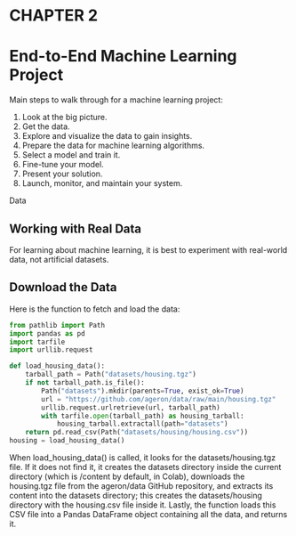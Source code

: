 # CHAPTER 2

# End-to-End Machine Learning Project

Main steps to walk through for a machine learning project:

1. Look at the big picture.
2. Get the data.
3. Explore and visualize the data to gain insights.
4. Prepare the data for machine learning algorithms.
5. Select a model and train it.
6. Fine-tune your model.
7. Present your solution.
8. Launch, monitor, and maintain your system.

Data

## Working with Real Data

For learning about machine learning, it is best to experiment with real-world data, not artificial datasets.



## Download the Data

Here is the function to fetch and load the data:

```python
from pathlib import Path
import pandas as pd
import tarfile
import urllib.request

def load_housing_data():
    tarball_path = Path("datasets/housing.tgz")
    if not tarball_path.is_file():
        Path("datasets").mkdir(parents=True, exist_ok=True)
        url = "https://github.com/ageron/data/raw/main/housing.tgz"
        urllib.request.urlretrieve(url, tarball_path)
        with tarfile.open(tarball_path) as housing_tarball:
        	housing_tarball.extractall(path="datasets")
	return pd.read_csv(Path("datasets/housing/housing.csv"))
housing = load_housing_data()
```



When load_housing_data() is called, it looks for the datasets/housing.tgz file. If it does not find it, it creates the datasets directory inside the current directory (which is /content by default, in Colab), downloads the housing.tgz file from the ageron/data GitHub repository, and extracts its content into the datasets directory; this creates the datasets/housing directory with the housing.csv file inside it. Lastly, the function loads this CSV file into a Pandas DataFrame object containing all the data, and returns it.
